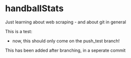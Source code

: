 # handballStats
Just learning about web scraping - and about git in general

This is a test:

- now, this should only come on the push_test branch!

This has been added after branching, in a seperate commit
